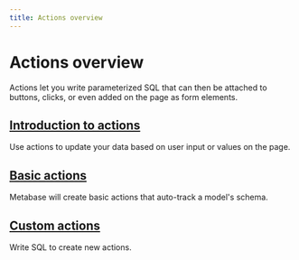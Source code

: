 ```yaml
---
title: Actions overview
---
```


# Actions overview

Actions let you write parameterized SQL that can then be attached to buttons, clicks, or even added on the page as form elements.

## [Introduction to actions ](./introduction.md)

Use actions to update your data based on user input or values on the page.

## [Basic actions](./basic.md)

Metabase will create basic actions that auto-track a model's schema.

## [Custom actions](./custom.md)

Write SQL to create new actions.
